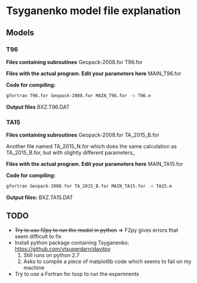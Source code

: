 # Tsyganenko model file explanation

## Models

### T96

__Files containing subroutines__
Geopack-2008.for
T96.for

__Files with the actual program. Edit your parameters here__
MAIN_T96.for

__Code for compiling:__

```bash
gfortran T96.for Geopack-2008.for MAIN_T96.for -o T96.e
```

__Output files__
BXZ.T96.DAT

### TA15

__Files containing subroutines__
Geopack-2008.for
TA_2015_B.for

Another file named TA_2015_N.for which does the same calculation as TA_2015_B.for, but with slightly different parameters_

__Files with the actual program. Edit your parameters here__
MAIN_TA15.for

__Code for compiling:__

```bash
gfortran Geopack-2008.for TA_2015_B.for MAIN_TA15.for -o TA15.e
```

__Output files:__
BXZ.TA15.DAT

## TODO

* ~~Try to use f2py to run the model in python~~ => F2py gives errors that seem difficult to fix
* Install python package containing Tsyganenko: <https://github.com/vtsuperdarn/davitpy>
    1. Still runs on python 2.7
    2. Asks to compile a piece of matplotlib code which seems to fail on my machine
* Try to use a Fortran for loop to run the experiments

